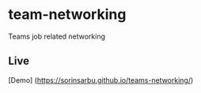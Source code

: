 # team-networking

Teams job related networking

## Live

[Demo] (https://sorinsarbu.github.io/teams-networking/)
